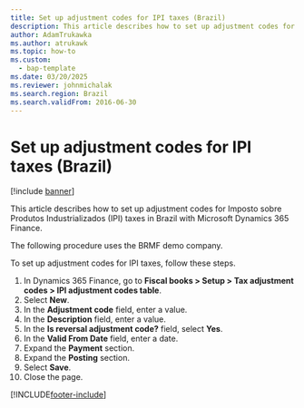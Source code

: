```yaml
---
title: Set up adjustment codes for IPI taxes (Brazil)
description: This article describes how to set up adjustment codes for IPI taxes in Brazil with Microsoft Dynamics 365 Finance.
author: AdamTrukawka
ms.author: atrukawk
ms.topic: how-to
ms.custom: 
  - bap-template
ms.date: 03/20/2025
ms.reviewer: johnmichalak
ms.search.region: Brazil
ms.search.validFrom: 2016-06-30
---
```


# Set up adjustment codes for IPI taxes (Brazil)

[!include [banner](../../includes/banner.md)]

This article describes how to set up adjustment codes for Imposto sobre Produtos Industrializados (IPI) taxes in Brazil with Microsoft Dynamics 365 Finance.

The following procedure uses the BRMF demo company.

To set up adjustment codes for IPI taxes, follow these steps.

1. In Dynamics 365 Finance, go to **Fiscal books \> Setup \> Tax adjustment codes \> IPI adjustment codes table**.
1. Select **New**.
1. In the **Adjustment code** field, enter a value.
1. In the **Description** field, enter a value.
1. In the **Is reversal adjustment code?** field, select **Yes**.
1. In the **Valid From Date** field, enter a date.
1. Expand the **Payment** section.
1. Expand the **Posting** section.
1. Select **Save**.
1. Close the page.



[!INCLUDE[footer-include](../../../includes/footer-banner.md)]
